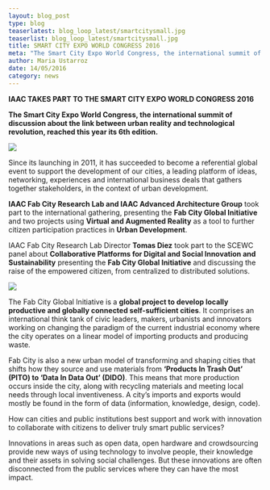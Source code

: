 ```yaml
---
layout: blog_post
type: blog
teaserlatest: blog_loop_latest/smartcitysmall.jpg
teaserlist: blog_loop_latest/smartcitysmall.jpg
title: SMART CITY EXPO WORLD CONGRESS 2016
meta: "The Smart City Expo World Congress, the international summit of discussion about the link between urban reality and technological revolution, reached this year its 6th edition."
author: Maria Ustarroz
date: 14/05/2016
category: news
---
```


<strong>IAAC TAKES PART TO THE SMART CITY EXPO WORLD CONGRESS 2016</strong><br>

<strong>The Smart City Expo World Congress, the international summit of discussion about the link between urban reality and technological revolution, reached this year its 6th edition.</strong><br>

<img src= "http://www.fablabbcn.org/img/blog/blog_loop_latest/smartcity1.jpg" align="middle"> 
<br>

Since its launching in 2011, it has succeeded to become a referential global event to support the development of our cities, a leading platform of ideas, networking, experiences and international business deals that gathers together stakeholders, in the context of urban development.<br>

<strong>IAAC Fab City Research Lab and IAAC Advanced Architecture Group</strong> took part to the international gathering, presenting the <strong>Fab City Global Initiative</strong> and two projects using <strong>Virtual and Augmented Reality</strong> as a tool to further citizen participation practices in <strong>Urban Development</strong>.<br>

IAAC Fab City Research Lab Director <strong>Tomas Diez</strong> took part to the SCEWC panel about <strong>Collaborative Platforms for Digital and Social Innovation and Sustainability</strong> presenting the <strong>Fab City Global Initiative</strong> and discussing the raise of the empowered citizen, from centralized to distributed solutions.<br>

<img src= "http://www.fablabbcn.org/img/blog/blog_loop_latest/smartcity2.jpg" align="middle"> 
<br>

The Fab City Global Initiative is a <strong>global project to develop locally productive and globally connected self-sufficient cities</strong>. It comprises an international think tank of civic leaders, makers, urbanists and innovators working on changing the paradigm of the current industrial economy where the city operates on a linear model of importing products and producing waste.<br>

Fab City is also a new urban model of transforming and shaping cities that shifts how they source and use materials from  <strong>‘Products In Trash Out’ (PITO) to ‘Data In Data Out’ (DIDO)</strong>. This means that more production occurs inside the city, along with recycling materials and meeting local needs through local inventiveness. A city’s imports and exports would mostly be found in the form of data (information, knowledge, design, code).<br>

How can cities and public institutions best support and work with innovation to collaborate with citizens to deliver truly smart public services?<br>

Innovations in areas such as open data, open hardware and crowdsourcing provide new ways of using technology to involve people, their knowledge and their assets in solving social challenges. But these innovations are often disconnected from the public services where they can have the most impact.<br>

